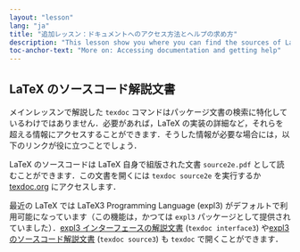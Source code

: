 ```yaml
---
layout: "lesson"
lang: "ja"
title: "追加レッスン：ドキュメントへのアクセス方法とヘルプの求め方"
description: "This lesson show you where you can find the sources of LaTeX itself."
toc-anchor-text: "More on: Accessing documentation and getting help"
---
```


## LaTeX のソースコード解説文書

メインレッスンで解説した `texdoc` コマンドはパッケージ文書の検索に特化しているわけではありません．必要があれば，LaTeX の実装の詳細など，それらを超える情報にアクセスすることができます．そうした情報が必要な場合には，以下のリンクが役に立つことでしょう．

LaTeX のソースコードは LaTeX 自身で組版された文書 `source2e.pdf` として読むことができます．この文書を開くには `texdoc source2e` を実行するか [texdoc.org](https://texdoc.org/pkg/source2e) にアクセスします．

最近の LaTeX では LaTeX3 Programming Language (expl3) がデフォルトで利用可能になっています（この機能は，かつては `expl3` パッケージとして提供されていました）．[expl3 インターフェースの解説文書](https://texdoc.org/pkg/interface3) (`texdoc interface3`) や[expl3 のソースコード解説文書](https://texdoc.org/pkg/source3) (`texdoc source3`) も `texdoc` で開くことができます．
